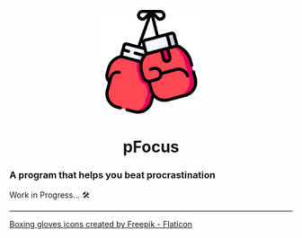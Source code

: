<p align="center">
    <img src="logo.png" alt="Logo" height=185 width=185>
</p>
<h1 align="center"> <b>pFocus</b> </h1>

<!-- start here -->

### A program that helps you beat procrastination

Work in Progress... 🛠

****
<a href="https://www.flaticon.com/free-icons/boxing-gloves" title="boxing gloves icons">Boxing gloves icons created by Freepik - Flaticon</a>
